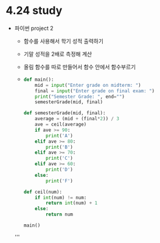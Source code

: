 <h1>4.24 study</h1>

- 파이썬 project 2
    - 함수를 사용해서 학기 성적 출력하기
    - 기말 성적을 2배로 측정해 계산
    - 올림 함수를 따로 만들어서 함수 안에서 함수부르기

    -   ```python
        def main():
            mid = input("Enter grade on midterm: ")
            final = input("Enter grade on final exam: ")
            print("Semester Grade: ", end="")
            semesterGrade(mid, final)

        def semesterGrade(mid, final):
            average = (mid + (final*2)) / 3
            ave = ceil(average)
            if ave >= 90:
                print('A')
            elif ave >= 80:
                print('B')
            elif ave >= 70:
                print('C')
            elif ave >= 60:
                print('D')
            else:
                print('F')

        def ceil(num):
            if int(num) != num:
                return int(num) + 1
            else:
                return num

        main()
    '''